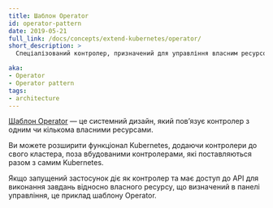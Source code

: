 ```yaml
---
title: Шаблон Operator
id: operator-pattern
date: 2019-05-21
full_link: /docs/concepts/extend-kubernetes/operator/
short_description: >
  Спеціалізований контролер, призначений для управління власним ресурсом.

aka:
- Operator
- Operator pattern
tags:
- architecture
---
```


[Шаблон Operator](/docs/concepts/extend-kubernetes/operator/) — це системний дизайн, який повʼязує контролер з одним чи кількома власними ресурсами.

<!--more-->

Ви можете розширити функціонал Kubernetes, додаючи контролери до свого кластера, поза вбудованими контролерами, які поставляються разом з самим Kubernetes.

Якщо запущений застосунок діє як контролер та має доступ до API для виконання завдань відносно власного ресурсу, що визначений в панелі управління, це приклад шаблону Operator.
